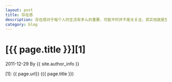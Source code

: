 ```yaml
---
layout: post
title: 存在感
description: 存在感对于每个人的生活有多么的重要，可能平时并不是太关注，其实他就是生活的全部
category: blog
---
```


# [{{ page.title }}][1]
2011-12-29 By {{ site.author_info }}





[BeiYuu]:    http://beiyuu.com  "BeiYuu"
[1]:    {{ page.url}}  ({{ page.title }})
